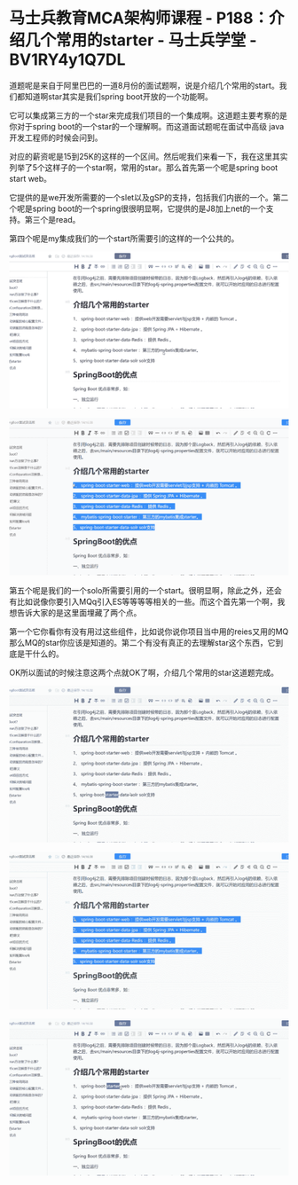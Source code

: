 # 马士兵教育MCA架构师课程 - P188：介绍几个常用的starter - 马士兵学堂 - BV1RY4y1Q7DL

道题呢是来自于阿里巴巴的一道8月份的面试题啊，说是介绍几个常用的start。我们都知道啊star其实是我们spring boot开放的一个功能啊。

它可以集成第三方的一个star来完成我们项目的一个集成啊。这道题主要考察的是你对于spring boot的一个star的一个理解啊。而这道面试题呢在面试中高级 java开发工程师的时候会问到。

对应的薪资呢是15到25K的这样的一个区间。然后呢我们来看一下，我在这里其实列举了5个这样子的一个star啊，常用的star。那么首先第一个呢是spring boot start web。

它提供的是we开发所需要的一个slet以及gSP的支持，包括我们内嵌的一个。第二个呢是spring boot的一个spring很很明显啊，它提供的是J8加上net的一个支持。第三个是read。

第四个呢是my集成我们的一个start所需要引的这样的一个公共的。

![](img/70628f765e83aea65ec48f688e6f4476_1.png)

![](img/70628f765e83aea65ec48f688e6f4476_2.png)

第五个呢是我们的一个solo所需要引用的一个start。很明显啊，除此之外，还会有比如说像你要引入MQq引入ES等等等等相关的一些。而这个首先第一个啊，我想告诉大家的是这里面埋藏了两个点。

第一个它你看你有没有用过这些组件，比如说你说你项目当中用的reies又用的MQ那么MQ的star你应该是知道的。第二个有没有真正的去理解star这个东西，它到底是干什么的。

OK所以面试的时候注意这两个点就OK了啊，介绍几个常用的star这道题完成。

![](img/70628f765e83aea65ec48f688e6f4476_4.png)

![](img/70628f765e83aea65ec48f688e6f4476_5.png)

![](img/70628f765e83aea65ec48f688e6f4476_6.png)